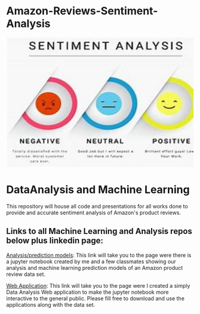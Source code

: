 # Amazon-Reviews-Sentiment-Analysis

<div class="container" align="center">
    <img src="https://github.com/marcusw0602/Amazon-Reviews-Sentiment-Analysis/blob/main/Pictures/OIP.jfif" width="500" height="350">
    </div>

# DataAnalysis and Machine Learning

This repository will house all code and presentations for all works done to provide and accurate sentiment analysis of Amazon's product reviews.

## Links to all Machine Learning and Analysis repos below plus linkedin page:

<a href=https://github.com/marcusw0602/Amazon-Reviews-Sentiment-Analysis/tree/main/Data%20Analysis>Analysis/prediction models</a>: This link will take you to the page were there is a jupyter notebook created by me and a few classmates showing our analysis and machine learning prediction models of an Amazon product review data set.   

<a href=https://github.com/marcusw0602/Amazon-Reviews-Sentiment-Analysis/tree/main/Data%20analysis%20Application>Web Application</a>: This link will take you to the page were I created a simply Data Analysis Web application to make the jupyter notebook more interactive to the general public. Please fill free to download and use the applications along with the data set. 
